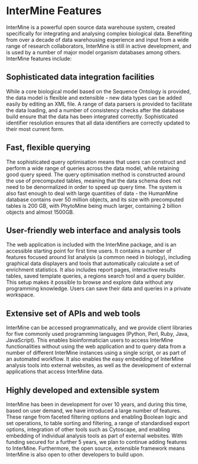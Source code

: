 # InterMine Features

InterMine is a powerful open source data warehouse system, created specifically for integrating and analysing complex biological data. Benefiting from over a decade of data warehousing experience and input from a wide range of research collaborators, InterMine is still in active development, and is used by a number of major model organism databases among others. InterMine features include:

## Sophisticated data integration facilities

While a core biological model based on the Sequence Ontology is provided, the data model is flexible and extensible - new data types can be added easily by editing an XML file. A range of data parsers is provided to facilitate the data loading, and a number of consistency checks after the database build ensure that the data has been integrated correctly. Sophisticated identifier resolution ensures that all data identifiers are correctly updated to their most current form.

## Fast, flexible querying

The sophisticated query optimisation means that users can construct and perform a wide range of queries across the data model, while retaining good query speed. The query optimisation method is constructed around the use of precomputed tables, meaning that the data schema does not need to be denormalized in order to speed up query time. The system is also fast enough to deal with large quantities of data - the HumanMine database contains over 50 million objects, and its size with precomputed tables is 200 GB, with PhytoMine being much larger, containing 2 billion objects and almost 1500GB.

## User-friendly web interface and analysis tools

The web application is included with the InterMine package, and is an accessible starting point for first time users. It contains a number of features focused around list analysis \(a common need in biology\), including graphical data displayers and tools that automatically calculate a set of enrichment statistics. It also includes report pages, interactive results tables, saved template queries, a regions search tool and a query builder. This setup makes it possible to browse and explore data without any programming knowledge. Users can save their data and queries in a private workspace.

## Extensive set of APIs and web tools

InterMine can be accessed programmatically, and we provide client libraries for five commonly used programming languages \(Python, Perl, Ruby, Java, JavaScript\). This enables bioinformatician users to access InterMine functionalities without using the web application and to query data from a number of different InterMine instances using a single script, or as part of an automated workflow. It also enables the easy embedding of InterMine analysis tools into external websites, as well as the development of external applications that access InterMine data.

## Highly developed and extensible system

InterMine has been in development for over 10 years, and during this time, based on user demand, we have introduced a large number of features. These range from faceted filtering options and enabling Boolean logic and set operations, to table sorting and filtering, a range of standardised export options, integration of other tools such as Cytoscape, and enabling embedding of individual analysis tools as part of external websites. With funding secured for a further 5 years, we plan to continue adding features to InterMine. Furthermore, the open source, extensible framework means InterMine is also open to other developers to build upon.
